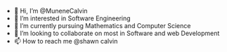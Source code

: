 - 👋 Hi, I’m @MuneneCalvin
- 👀 I’m interested in Software Engineering
- 🌱 I’m currently pursuing Mathematics and Computer Science
- 💞️ I’m looking to collaborate on most in Software and web Development
- 📫 How to reach me @shawn calvin

<!---
MuneneCalvin/MuneneCalvin is a ✨ special ✨ repository because its `README.md` (this file) appears on your GitHub profile.
You can click the Preview link to take a look at your changes.
--->
